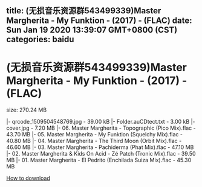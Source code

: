 
title: (无损音乐资源群543499339)Master Margherita - My Funktion - (2017) - (FLAC)
date: Sun Jan 19 2020 13:39:07 GMT+0800 (CST)    
categories: baidu
---

# (无损音乐资源群543499339)Master Margherita - My Funktion - (2017) - (FLAC)
size: 270.24 MB
 
 
|- qrcode_1509504548769.jpg - 39.00 kB
|- Folder.auCDtect.txt - 3.00 kB
|- cover.jpg - 7.20 MB
|- 06. Master Margherita - Topographic (Pico Mix).flac - 43.70 MB
|- 05. Master Margherita - My Funktion (Squelchy Mix).flac - 40.80 MB
|- 04. Master Margherita - The Third Moon (Orbit Mix).flac - 46.60 MB
|- 03. Master Margherita - Pachiderma (Phat Mix).flac - 47.10 MB
|- 02. Master Margherita & Kids On Acid - Zé Patch (Tronic Mix).flac - 39.50 MB
|- 01. Master Margherita - El Pedrito (Enchilada Suiza Mix).flac - 45.30 MB

[How to download](https://bpcam.bemobtrk.com/go/2ceec3aa-1ca2-46d6-b9ff-aaa5c184517c?jno=3735)